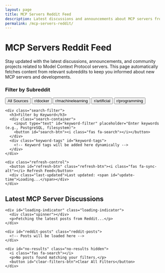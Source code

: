 ```yaml
---
layout: page
title: MCP Servers Reddit Feed
description: Latest discussions and announcements about MCP servers from Reddit
permalink: /mcp-servers-reddit/
---
```


<link rel="stylesheet" href="{{ '/assets/css/reddit-feed.css' | relative_url }}">

# MCP Servers Reddit Feed

Stay updated with the latest discussions, announcements, and community projects related to Model Context Protocol servers. This page automatically fetches content from relevant subreddits to keep you informed about new MCP servers and developments.

<div class="reddit-feed-container">
  <!-- Filter controls -->
  <div class="feed-controls">
    <div class="subreddit-filter">
      <h3>Filter by Subreddit</h3>
      <div id="subreddit-buttons">
        <button class="filter-btn active" data-subreddit="all">All Sources</button>
        <button class="filter-btn" data-subreddit="docker">r/docker</button>
        <button class="filter-btn" data-subreddit="machinelearning">r/machinelearning</button>
        <button class="filter-btn" data-subreddit="artificial">r/artificial</button>
        <button class="filter-btn" data-subreddit="programming">r/programming</button>
      </div>
    </div>
    
    <div class="search-filter">
      <h3>Filter by Keyword</h3>
      <div class="search-container">
        <input type="text" id="keyword-filter" placeholder="Enter keywords (e.g., PostgreSQL, filesystem)">
        <button id="search-btn"><i class="fas fa-search"></i></button>
      </div>
      <div class="keyword-tags" id="keyword-tags">
        <!-- Keyword tags will be added here dynamically -->
      </div>
    </div>
    
    <div class="refresh-control">
      <button id="refresh-btn" class="refresh-btn"><i class="fas fa-sync-alt"></i> Refresh Feed</button>
      <div class="last-updated">Last updated: <span id="update-time">Loading...</span></div>
    </div>
  </div>

  <!-- Reddit feed content area -->
  <div class="feed-content">
    <div class="feed-header">
      <h2>Latest MCP Server Discussions <span id="filtered-indicator"></span></h2>
    </div>
    
    <div id="loading-indicator" class="loading-indicator">
      <div class="spinner"></div>
      <p>Fetching the latest posts from Reddit...</p>
    </div>
    
    <div id="reddit-posts" class="reddit-posts">
      <!-- Posts will be loaded here -->
    </div>
    
    <div id="no-results" class="no-results hidden">
      <i class="fas fa-search"></i>
      <p>No posts found matching your filters.</p>
      <button id="clear-filters-btn">Clear All Filters</button>
    </div>
  </div>
</div>

<script>
  document.addEventListener('DOMContentLoaded', function() {
    // Configuration
    const subreddits = ['docker', 'machinelearning', 'artificial', 'programming'];
    const keywordsList = ['mcp', 'model context protocol', 'docker mcp', 'mcp server', 
                        'postgresql mcp', 'filesystem mcp', 'time mcp', 'claude mcp', 
                        'anthropic mcp', 'ai assistant', 'ai context'];
    let activeSubreddit = 'all';
    let activeKeywords = [];
    let allPosts = [];
    
    // DOM elements
    const redditPostsContainer = document.getElementById('reddit-posts');
    const loadingIndicator = document.getElementById('loading-indicator');
    const noResults = document.getElementById('no-results');
    const updateTimeSpan = document.getElementById('update-time');
    const filteredIndicator = document.getElementById('filtered-indicator');
    const keywordFilter = document.getElementById('keyword-filter');
    const searchBtn = document.getElementById('search-btn');
    const refreshBtn = document.getElementById('refresh-btn');
    const keywordTagsContainer = document.getElementById('keyword-tags');
    const clearFiltersBtn = document.getElementById('clear-filters-btn');
    
    // Initialize the feed
    initializeSubredditButtons();
    fetchAllSubreddits();
    
    // Set up event listeners
    refreshBtn.addEventListener('click', fetchAllSubreddits);
    clearFiltersBtn.addEventListener('click', clearAllFilters);
    keywordFilter.addEventListener('keypress', function(e) {
      if (e.key === 'Enter') {
        addKeywordFilter(keywordFilter.value.trim());
      }
    });
    searchBtn.addEventListener('click', function() {
      addKeywordFilter(keywordFilter.value.trim());
    });
    
    // Functions
    function initializeSubredditButtons() {
      const buttons = document.querySelectorAll('.filter-btn');
      buttons.forEach(button => {
        button.addEventListener('click', function() {
          buttons.forEach(btn => btn.classList.remove('active'));
          this.classList.add('active');
          activeSubreddit = this.dataset.subreddit;
          filterAndDisplayPosts();
          updateFilterIndicator();
        });
      });
    }
    
    function fetchAllSubreddits() {
      showLoading(true);
      allPosts = [];
      let fetchedCount = 0;
      
      subreddits.forEach(subreddit => {
        fetchSubreddit(subreddit).then(posts => {
          allPosts = allPosts.concat(posts);
          fetchedCount++;
          
          if (fetchedCount === subreddits.length) {
            // All subreddits fetched
            allPosts.sort((a, b) => new Date(b.created_utc * 1000) - new Date(a.created_utc * 1000));
            filterAndDisplayPosts();
            updateTimeSpan.textContent = new Date().toLocaleString();
            showLoading(false);
          }
        }).catch(error => {
          console.error(`Error fetching r/${subreddit}:`, error);
          fetchedCount++;
          
          if (fetchedCount === subreddits.length) {
            // All attempts completed
            filterAndDisplayPosts();
            updateTimeSpan.textContent = new Date().toLocaleString();
            showLoading(false);
          }
        });
      });
    }
    
    async function fetchSubreddit(subreddit) {
      // Use a CORS proxy to fetch the subreddit JSON
      const corsProxy = 'https://corsproxy.io/?';
      const url = `${corsProxy}https://www.reddit.com/r/${subreddit}/search.json?q=mcp%20OR%20%22model%20context%20protocol%22&restrict_sr=1&sort=new&limit=25`;
      
      try {
        const response = await fetch(url);
        if (!response.ok) {
          throw new Error(`HTTP error! status: ${response.status}`);
        }
        const data = await response.json();
        
        // Extract relevant post data
        return data.data.children.map(child => {
          const post = child.data;
          return {
            title: post.title,
            author: post.author,
            created_utc: post.created_utc,
            url: `https://www.reddit.com${post.permalink}`,
            thumbnail: post.thumbnail && post.thumbnail.startsWith('http') ? post.thumbnail : null,
            subreddit: post.subreddit,
            score: post.score,
            num_comments: post.num_comments,
            selftext: post.selftext
          };
        });
      } catch (error) {
        console.error(`Error fetching r/${subreddit}:`, error);
        return [];
      }
    }
    
    function filterAndDisplayPosts() {
      // Filter posts based on active filters
      let filteredPosts = allPosts.filter(post => {
        // Filter by subreddit
        if (activeSubreddit !== 'all' && post.subreddit.toLowerCase() !== activeSubreddit.toLowerCase()) {
          return false;
        }
        
        // Filter by keywords
        if (activeKeywords.length > 0) {
          const postText = `${post.title} ${post.selftext}`.toLowerCase();
          return activeKeywords.some(keyword => postText.includes(keyword.toLowerCase()));
        }
        
        return true;
      });
      
      // Display results or no results message
      if (filteredPosts.length === 0) {
        redditPostsContainer.innerHTML = '';
        noResults.classList.remove('hidden');
      } else {
        noResults.classList.add('hidden');
        displayPosts(filteredPosts);
      }
      
      updateFilterIndicator();
    }
    
    function displayPosts(posts) {
      redditPostsContainer.innerHTML = '';
      
      posts.forEach(post => {
        const postDate = new Date(post.created_utc * 1000).toLocaleString();
        const hasThumbnail = post.thumbnail && post.thumbnail !== 'self' && post.thumbnail !== 'default';
        
        const postElement = document.createElement('div');
        postElement.className = 'reddit-post';
        
        let postHTML = `
          <div class="post-header">
            <span class="post-subreddit">r/${post.subreddit}</span>
            <span class="post-date">${postDate}</span>
          </div>
          <h3 class="post-title"><a href="${post.url}" target="_blank">${post.title}</a></h3>
          <div class="post-author">Posted by u/${post.author}</div>
        `;
        
        if (hasThumbnail) {
          postHTML += `
            <div class="post-content-with-thumbnail">
              <div class="post-thumbnail">
                <img src="${post.thumbnail}" alt="Post thumbnail">
              </div>
              <div class="post-text">
                ${post.selftext ? `<p>${truncateText(post.selftext, 250)}</p>` : ''}
              </div>
            </div>
          `;
        } else if (post.selftext) {
          postHTML += `
            <div class="post-content">
              <p>${truncateText(post.selftext, 350)}</p>
            </div>
          `;
        }
        
        postHTML += `
          <div class="post-footer">
            <span class="post-score"><i class="fas fa-arrow-up"></i> ${post.score}</span>
            <span class="post-comments"><i class="fas fa-comment"></i> ${post.num_comments} comments</span>
            <a href="${post.url}" target="_blank" class="post-link">View on Reddit <i class="fas fa-external-link-alt"></i></a>
          </div>
        `;
        
        postElement.innerHTML = postHTML;
        redditPostsContainer.appendChild(postElement);
      });
    }
    
    function truncateText(text, maxLength) {
      if (text.length <= maxLength) return text;
      return text.substring(0, maxLength) + '...';
    }
    
    function addKeywordFilter(keyword) {
      if (!keyword) return;
      
      // Add to active keywords if not already present
      if (!activeKeywords.includes(keyword)) {
        activeKeywords.push(keyword);
        
        // Add keyword tag
        const tag = document.createElement('div');
        tag.className = 'keyword-tag';
        tag.innerHTML = `
          <span>${keyword}</span>
          <button class="remove-tag" data-keyword="${keyword}"><i class="fas fa-times"></i></button>
        `;
        keywordTagsContainer.appendChild(tag);
        
        // Add remove event listener
        tag.querySelector('.remove-tag').addEventListener('click', function() {
          removeKeywordFilter(this.dataset.keyword);
        });
        
        // Clear input
        keywordFilter.value = '';
        
        // Apply filter
        filterAndDisplayPosts();
      }
    }
    
    function removeKeywordFilter(keyword) {
      // Remove from active keywords
      const index = activeKeywords.indexOf(keyword);
      if (index > -1) {
        activeKeywords.splice(index, 1);
      }
      
      // Remove tag element
      const tags = keywordTagsContainer.querySelectorAll('.keyword-tag');
      tags.forEach(tag => {
        if (tag.querySelector('.remove-tag').dataset.keyword === keyword) {
          tag.remove();
        }
      });
      
      // Apply filter
      filterAndDisplayPosts();
    }
    
    function clearAllFilters() {
      // Reset to default state
      activeKeywords = [];
      keywordTagsContainer.innerHTML = '';
      keywordFilter.value = '';
      
      // Reset subreddit filter to 'all'
      document.querySelectorAll('.filter-btn').forEach(btn => {
        btn.classList.remove('active');
        if (btn.dataset.subreddit === 'all') {
          btn.classList.add('active');
        }
      });
      activeSubreddit = 'all';
      
      // Apply filters
      filterAndDisplayPosts();
    }
    
    function updateFilterIndicator() {
      if (activeSubreddit !== 'all' || activeKeywords.length > 0) {
        let filterText = '';
        
        if (activeSubreddit !== 'all') {
          filterText += `in r/${activeSubreddit}`;
        }
        
        if (activeKeywords.length > 0) {
          if (filterText) filterText += ' ';
          filterText += `matching [${activeKeywords.join(', ')}]`;
        }
        
        filteredIndicator.textContent = `(${filterText})`;
      } else {
        filteredIndicator.textContent = '';
      }
    }
    
    function showLoading(isLoading) {
      if (isLoading) {
        loadingIndicator.classList.remove('hidden');
        redditPostsContainer.innerHTML = '';
        noResults.classList.add('hidden');
      } else {
        loadingIndicator.classList.add('hidden');
      }
    }
  });
</script>